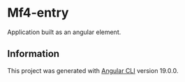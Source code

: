 # Mf4-entry

Application built as an angular element.

## Information

This project was generated with [Angular CLI](https://github.com/angular/angular-cli) version 19.0.0.
